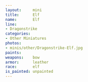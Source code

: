 ```yaml
---
layout:     mini
title:      Elf
name:       Elf
line:       
- Dragonstrike
categories:
- Other Miniatures
photos:
- minis/other/Dragonstrike-Elf.jpg
paints:
weapons:    bow
armor:      leather
race:       elf
is_painted: unpainted
---
```

